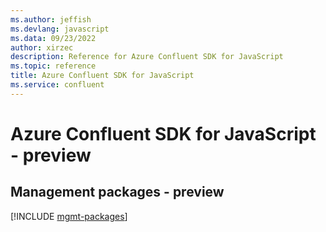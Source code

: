 ```yaml
---
ms.author: jeffish
ms.devlang: javascript
ms.data: 09/23/2022
author: xirzec
description: Reference for Azure Confluent SDK for JavaScript
ms.topic: reference
title: Azure Confluent SDK for JavaScript
ms.service: confluent
---
```

# Azure Confluent SDK for JavaScript - preview

## Management packages - preview
[!INCLUDE [mgmt-packages](confluent-mgmt-index.md)]